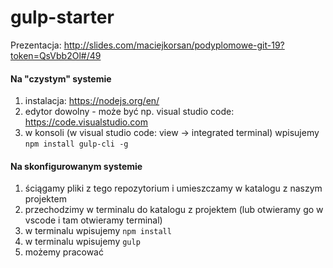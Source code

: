 # gulp-starter

Prezentacja: http://slides.com/maciejkorsan/podyplomowe-git-19?token=QsVbb2Ol#/49

#### Na "czystym" systemie

1. instalacja: https://nodejs.org/en/
2. edytor dowolny - może być np. visual studio code: https://code.visualstudio.com
3. w konsoli (w visual studio code: view -> integrated terminal) wpisujemy ```npm install gulp-cli -g```

#### Na skonfigurowanym systemie

1. ściągamy pliki z tego repozytorium i umieszczamy w katalogu z naszym projektem
2. przechodzimy w terminalu do katalogu z projektem (lub otwieramy go w vscode i tam otwieramy terminal)
3. w terminalu wpisujemy ```npm install```
4. w terminalu wpisujemy ```gulp```
5. możemy pracować
